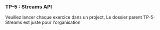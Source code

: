 <h3>TP-5 : Streams API </h3>
<p>Veuillez lancer chaque exercice dans un project, Le dossier parent TP-5-Streams est juste pour l'organisation</p>
